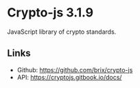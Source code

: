 # Crypto-js 3.1.9
JavaScript library of crypto standards.

## Links
* Github: https://github.com/brix/crypto-js
* API: https://cryptojs.gitbook.io/docs/